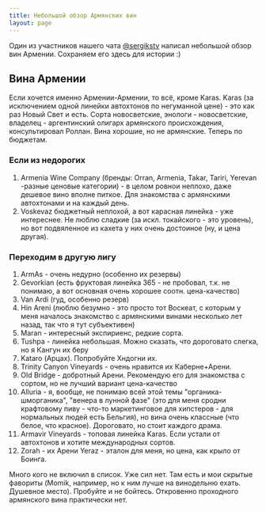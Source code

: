 ```yaml
---
title: Небольшой обзор Армянских вин
layout: page
---
```


Один из участников нашего чата [@sergikstv](https://t.me/sergikstv) написал небольшой обзор вин Армении. Сохраняем
его здесь для истории :)

## Вина Армении

Если хочется именно Армении-Армении, то всё, кроме Karas. Karas (за исключением одной линейки автохтонов по
негуманной цене) - это как раз Новый Свет и есть. Сорта новосветские, энологи - новосветские, владелец - аргентинский
олигарх армянского происхождения, консультировал Роллан. Вина хорошие, но не армянские. Теперь по бюджетам.

### Если из недорогих

1. Armenia Wine Company (бренды: Orran, Armenia, Takar, Tariri, Yerevan -разные ценовые категории) - в целом ровнои неплохо, даже дешевое вино вполне питкое. Для знакомства с армянскими автохтонами и на каждый день.
2. Voskevaz бюджетный неплохой, а вот карасная линейка - уже интереснее. Не люблю сладкие (за искл. токайского - это уровень), но вот подвяленное из кахета у них очень достоиное (ну, и цена другая).

### Переходим в другую лигу

1. ArmAs - очень недурно (особенно их резервы)
2. Gevorkian  (есть фруктовая линейка 365 - не пробовал, т.к. не понимаю, а вот основная очень хорошее соотн. цена-качество)
3. Van Ardi (гуд, особенно резерв)
4. Hin Areni (люблю безумно - это просто тот Воскеат, с которым у меня началось знакомство с армянскими винами несколько лет назад, так что я тут субъективен)
5. Maran - интересный экспириенс, редкие сорта.
6. Tushpa - линейка небольшая. Можно сказать, что дороговато слегка, но я Кангун их беру
7. Kataro (Арцах). Попробуйте Хндогни их.
8. Trinity Canyon Vineyards - очень нравится их Каберне+Арени.
9. Old Bridge - добротный Арени. Рекомендую его для знакомства с сортом, но не лучший вариант цена-качество
10. Alluria - я, вообще, не понимаю всей этой темы "органика-шморганика", "венера в лунной фазе" (это для меня сродни крафтовому пиву - что-то маркетинговое для хипстеров - для нормальных людей есть Бельгия), но вина очень классные (что белое, что красное). Дороговато, но стоит каждого драма.
11. Armavir Vineyards - топовая линейка Karas. Если устали от автохтонов и хотите международных сортов.
12. Zorah - их Арени Yeraz - эталон для меня, но цена, как крыло от Боинга.

Много кого не включил в список. Уже сил нет. Там есть и мои скрытые фавориты (Momik, например, но к ним лучше на винодельню ехать. Душевное место).  Пробуйте и не бойтесь. Откровенно проходного армянского вина практически нет.